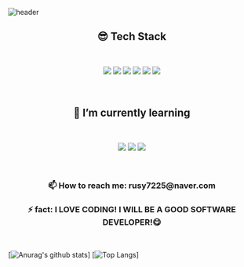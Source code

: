 ![header](https://capsule-render.vercel.app/api?type=waving&color=auto&height=250&section=header&text=HyewonShin&fontSize=90)

<div align=center>
<h2>😎 Tech Stack</h2></br>

<img src="https://img.shields.io/badge/html-E34F26?style=for-the-badge&logo=html5&logoColor=white"> <img src="https://img.shields.io/badge/css-1572B6?style=for-the-badge&logo=css3&logoColor=white"> <img src="https://img.shields.io/badge/JAVA-007396?style=for-the-badge&logo=java&logoColor=white"> <img src="https://img.shields.io/badge/Spring-6DB33F?style=for-the-badge&logo=Spring&logoColor=white"> <img src="https://img.shields.io/badge/oracle-F80000?style=for-the-badge&logo=oracle&logoColor=white"> <img src="https://img.shields.io/badge/Amazon AWS-232F3E?style=for-the-badge&logo=Amazon%20AWS&logoColor=white"/>
<br/>
<br/>
<br/>

<h2>🌱 I’m currently learning</h2><br/>
 
<img src="https://img.shields.io/badge/JavaScript-F7DF1E?style=for-the-badge&logo=JavaScript&logoColor=white"> <img src="https://img.shields.io/badge/Node.js-339933?style=for-the-badge&logo=Node.js&logoColor=white"> <img src="https://img.shields.io/badge/Python-3766AB?style=for-the-badge&logo=Python&logoColor=white">
<br/>
<br/>
<br/>

<h3>📫 How to reach me: rusy7225@naver.com</h3>
<h3>⚡ fact: I LOVE CODING! I WILL BE A GOOD SOFTWARE DEVELOPER!😋</h3>
</div>
<br/>

[![Anurag's github stats](https://github-readme-stats.vercel.app/api?username=username)]
[![Top Langs](https://github-readme-stats.vercel.app/api/top-langs/?username=hyewonShin)]
